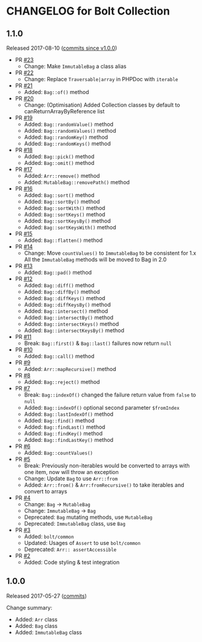 CHANGELOG for Bolt Collection
=============================

1.1.0
-----

Released 2017-08-10 ([commits since v1.0.0](https://github.com/bolt/collection/compare/v1.0.0...v1.1.0))

 - PR [#23](https://github.com/bolt/collection/pull/23)
   - Change: Make `ImmutableBag` a class alias
 - PR [#22](https://github.com/bolt/collection/pull/22)
   - Change: Replace `Traversable|array` in PHPDoc with `iterable`
 - PR [#21](https://github.com/bolt/collection/pull/21)
   - Added: `Bag::of()` method
 - PR [#20](https://github.com/bolt/collection/pull/20)
   - Change: (Optimisation) Added Collection classes by default to canReturnArrayByReference list
 - PR [#19](https://github.com/bolt/collection/pull/19)
   - Added: `Bag::randomValue()` method
   - Added: `Bag::randomValues()` method
   - Added: `Bag::randomKey()` method
   - Added: `Bag::randomKeys()` method
 - PR [#18](https://github.com/bolt/collection/pull/18)
   - Added: `Bag::pick()` method
   - Added: `Bag::omit()` method
 - PR [#17](https://github.com/bolt/collection/pull/17)
   - Added: `Arr::remove()` method
   - Added: `MutableBag::removePath()` method
 - PR [#16](https://github.com/bolt/collection/pull/16)
   - Added: `Bag::sort()` method
   - Added: `Bag::sortBy()` method
   - Added: `Bag::sortWith()` method
   - Added: `Bag::sortKeys()` method
   - Added: `Bag::sortKeysBy()` method
   - Added: `Bag::sortKeysWith()` method
 - PR [#15](https://github.com/bolt/collection/pull/15)
   - Added: `Bag::flatten()` method
 - PR [#14](https://github.com/bolt/collection/pull/14)
   - Change: Move `countValues()` to `ImmutableBag` to be consistent for 1.x
             All the `ImmutableBag` methods will be moved to Bag in 2.0
 - PR [#13](https://github.com/bolt/collection/pull/13)
   - Added: `Bag::pad()` method
 - PR [#12](https://github.com/bolt/collection/pull/12)
   - Added: `Bag::diff()` method
   - Added: `Bag::diffBy()` method
   - Added: `Bag::diffKeys()` method
   - Added: `Bag::diffKeysBy()` method
   - Added: `Bag::intersect()` method
   - Added: `Bag::intersectBy()` method
   - Added: `Bag::intersectKeys()` method
   - Added: `Bag::intersectKeysBy()` method
 - PR [#11](https://github.com/bolt/collection/pull/11)
   - Break: `Bag::first()` & `Bag::last()` failures now return `null`
 - PR [#10](https://github.com/bolt/collection/pull/10)
   - Added: `Bag::call()` method
 - PR [#9](https://github.com/bolt/collection/pull/9)
   - Added: `Arr::mapRecursive()` method
 - PR [#8](https://github.com/bolt/collection/pull/8)
   - Added: `Bag::reject()` method
 - PR [#7](https://github.com/bolt/collection/pull/7)
   - Break: `Bag::indexOf()` changed the failure return value from `false` to `null`
   - Added: `Bag::indexOf()` optional second parameter `$fromIndex`
   - Added: `Bag::lastIndexOf()` method
   - Added: `Bag::find()` method
   - Added: `Bag::findLast()` method
   - Added: `Bag::findKey()` method
   - Added: `Bag::findLastKey()` method
 - PR [#6](https://github.com/bolt/collection/pull/6)
   - Added: `Bag::countValues()`
 - PR [#5](https://github.com/bolt/collection/pull/5)
   - Break: Previously non-iterables would be converted to arrays with one item, now will throw an exception
   - Change: Update `Bag` to use `Arr::from`
   - Added: `Arr::from()` & `Arr:fromRecursive()` to take iterables and convert to arrays
 - PR [#4](https://github.com/bolt/collection/pull/4)
   - Change: `Bag` -> `MutableBag`
   - Change: `ImmutableBag` -> `Bag`
   - Deprecated: `Bag` mutating methods, use `MutableBag`
   - Deprecated: `ImmutableBag` class, use `Bag`
 - PR [#3](https://github.com/bolt/collection/pull/3)
   - Added: `bolt/common`
   - Updated: Usages of `Assert` to use `bolt/common`
   - Deprecated: `Arr:: assertAccessible`
 - PR [#2](https://github.com/bolt/collection/pull/2)
   - Added: Code styling & test integration

1.0.0
-----

Released 2017-05-27 ([commits](https://github.com/bolt/collection/compare/cf95a9a7bb4b1fc4699efb8bdcba79b77349393f...v1.0.0))

Change summary:

 - Added: `Arr` class
 - Added: `Bag` class
 - Added: `ImmutableBag` class
